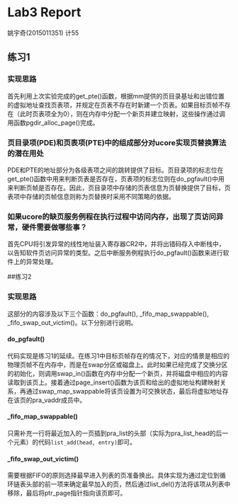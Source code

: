# Lab3 Report

姚宇奇(2015011351)	计55

## 练习1

### 实现思路

首先利用上次实验完成的get_pte()函数，根据mm提供的页目录基址和出错位置的虚拟地址查找页表项，并规定在页表不存在时新建一个页表。如果目标页帧不存在（此时页表项全为0），则在内存中分配一个新页并建立映射，这些操作通过调用函数pgdir_alloc_page()完成。

### 页目录项(PDE)和页表项(PTE)中的组成部分对ucore实现页替换算法的潜在用处

PDE和PTE的地址部分为各级表项之间的跳转提供了目标。页目录项的标志位在get_pte()函数中用来判断页表是否存在，页表项的标志位则在do_pgfault()中用来判断页帧是否存在。因此，页目录项中存储的页表信息为页替换提供了目标，页表项中存储的页帧信息则称为页替换时采用不同策略的依据。

### 如果ucore的缺页服务例程在执行过程中访问内存，出现了页访问异常，硬件需要做哪些事？

首先CPU将引发异常的线性地址装入寄存器CR2中，并将出错码存入中断栈中，以告知软件页访问异常的类型。之后中断服务例程执行do_pgfault()函数来进行软件上的异常处理。

##练习2

### 实现思路

这部分的内容涉及以下三个函数：do_pgfault(), _fifo_map_swappable(), _fifo_swap_out_victim()。以下分别进行说明。

#### do_pgfault()

代码实现是练习1的延续。在练习1中目标页帧存在的情况下，对应的情景是相应的物理页帧不在内存中，而是在swap分区或磁盘上。此时如果已经完成了交换分区的初始化，则调用swap_in()函数在内存中分配一个新页，并将磁盘中相应的内容读取到该页上。接着通过page_insert()函数为该页和给出的虚拟地址构建映射关系，再通过swap_map_swappable将该页设置为可交换状态，最后将虚拟地址存在该页的pra_vaddr成员中。

#### _fifo_map_swappable()

只需补充一行将最近加入的一页插到pra_list的头部（实际为pra_list_head的后一个元素）的代码`list_add(head, entry)`即可。

#### _fifo_swap_out_victim()

需要根据FIFO的原则选择最早进入列表的页准备换出。具体实现为通过定位到循环链表头部的前一项来确定最早加入的页，然后通过list_del()方法将该项从列表中移除，最后将ptr_page指针指向该页即可。